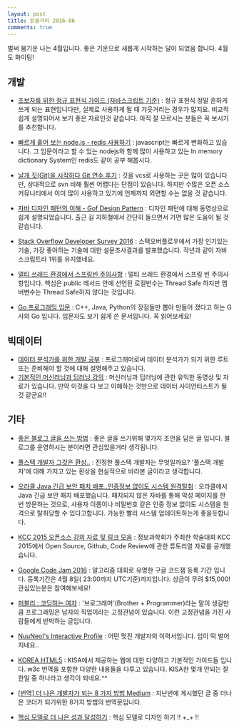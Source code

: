 ```yaml
---
layout: post
title: 읽을거리 2016-06
comments: true
---
```


벌써 봄기운 나는 4월입니다. 좋은 기운으로 새롭게 시작하는 달이 되었음 합니다. 4월도 화이팅!

## 개발
- [초보자를 위한 정규 표현식 가이드 (자바스크립트 기준)](http://www.slideshare.net/mobile/ibare/ss-39274621) : 
정규 표현식 정말 흔하게 쓰게 되는 표현입니다만, 실제로 사용하게 될 때 갸웃거리는 경우가 많지요. 비교적 쉽게 설명되어서 보기 좋은 자료인것 같습니다.
아직 잘 모르시는 분들은 꼭 보시기를 추천합니다.  
- [빠르게 훝어 보는 node.js - redis 사용하기](http://bcho.tistory.com/m/post/1098) : javascript는 빠르게 변화하고 있습니다. 그 입문이라고 할 수 있는
nodejs와 함께 많이 사용하고 있는 In memory dictionary System인 redis도 같이 공부 해봅시다.  
- [날개 짓(Git)을 시작하다  Git 연수 후기](http://www.educloud.co.kr/archives/3660) : 
깃을 vcs로 사용하는 곳은 많이 있습니다만, 상대적으로 svn 비해 훨씬 어렵다는 단점이 있습니다. 하지만 수많은 오픈 소스 커뮤니티에서 이미 많이 사용하고 있기에
언제까지 외면할 수는 없을 것 같습니다.  
- [자바 디자인 패턴의 이해 - Gof Design Pattern](https://www.inflearn.com/course/%ec%9e%90%eb%b0%94-%eb%94%94%ec%9e%90%ec%9d%b8-%ed%8c%a8%ed%84%b4/) : 
디자인 패턴에 대해 동영상으로 쉽게 설명되었습니다. 출근 길 지하철에서 간단히 들으면서 가면 많은 도움이 될 것 같습니다.  
- [Stack Overflow Developer Survey 2016](http://www.infoq.com/news/2016/03/stack-overflow-survey-2016) : 스택오버플로우에서 가장 인기있는 기술, 가장 좋아하는 기술에 대한 설문조사결과를 발표했습니다. 작년과 같이 자바스크립트라 1위를 유지했네요.
- [멀티 쓰레드 환경에서 스프링빈 주의사항](http://beyondj2ee.wordpress.com/?p=1175) : 멀티 쓰레드 환경에서 스프링 빈 주의사항입니다. 핵심은 public 메서드 안에 선언된 로컬번수는 Thread Safe 하지만 멤버변수는 Thread Safe하지 않다는 것입니다. 


- [Go 프로그래밍 입문](http://codingnuri.com/golang-book/) : 
C++, Java, Python의 장점들만 뽑아 만들어 졌다고 하는 G사의 Go 입니다. 입문자도 보기 쉽게 쓴 문서입니다. 꼭 읽어보세요!   

## 빅데이터
- [데이터 분석가를 위한 개발 공부](http://boxnwhis.kr/2016/03/25/how_to_be_a_developer_as_a_statistician.html) : 프로그래머로써 데이터 분석가가 되기 위한 루트 또는
준비해야 할 것에 대해 설명해주고 있습니다.   
- [기본적인 머신러닝과 딥러닝 강의](http://hunkim.github.io/ml/) : 머신러닝과 딥러닝에 관한 유익한 동영상 및 자료가 있습니다. 만약 이것을 다 보고 이해하는 것만으로 데이터 사이언티스트가 될 것 같군요!! 

## 기타
- [좋은 블로그 글을 쓰는 방법](http://yoonjiman.net/2016/03/28/how-to-write-a-good-blog-post/) : 좋은 글을 쓰기위해 몇가지 조언을 담은 글 입니다. 블로그를 운영하시는 분이라면 관심있을거라 생각됩니다.

- [풀스택 개발자 그것은 환상..](https://brunch.co.kr/@supims/17) : 진정한 풀스택 개발자는 무엇일까요? '풀스택 개발자'에 대해 가지고 있는 환상을 현실적으로 바라본 글이라고 생각합니다. 

- [오라클 Java 긴급 보안 패치 배포..인증정보 없이도 시스템 원격탈취](http://media.daum.net/m/media/digital/newsview/20160325075529499) : 오라클에서 Java 긴급 보안 패치 배포했습니다. 패치되지 않은 자바를 통해 악성 페이지를 한 번 방문하는 것으로, 사용자 이름이나 비밀번호 같은 인증 정보 없이도 시스템을 원격으로 탈취당할 수 있다고합니다. 가능한 빨리 시스템 업데이트하는게 좋을듯합니다.


- [KCC 2015 오픈소스 강의 자료 및 링크 모음](http://hl1itj.tistory.com/m/post/118) : 정보과학회가 주최한 학술대회 KCC 2015에서 Open Source, Github, Code Review에 관한 튜토리얼 자료를 공개했습니다.

- [Google Code Jam 2016](http://code.google.com/codejam/) : 알고리즘 대회로 유명한 구글 코드잼 등록 기간 입니다. 등록기간은 4월 8일( 23:00까지 UTC기준)까지입니다. 상금이 무려  $15,000! 관심있는분은 참여해보세요!
- [퍼블리 : 코딩하는 여자](http://publy.co/contents/viewer/215) : '브로그래머'(Brother + Programmer)라는 말이 생길만큼 프로그래밍은 남자의 직업이라는 고정관념이 있습니다. 이런 고정관념을 가진 사람들에게 반박하는 글입니다.


- [NuuNeoI's Interactive Profile](http://nuuneoi.com/profile) : 어떤 멋진 개발자의 이력서입니다. 입이 떡 벌어지네요..
- [KOREA HTML5](http://www.koreahtml5.kr/jsp/infoSquare/infoStandardDoc.jsp) : KISA에서 제공하는 웹에 대한 다양하고 기본적인 가이드들 입니다. w3c 번역을 포함한 다양한
내용들을 다루고 있습니다. KISA한 몇개 안되는 잘한일 중 하나라고 생각이 되네요.^^  
- [[번역] 더 나은 개발자가 되는 8 가지 방법  Medium](https://medium.com/@mnpk/) : 지난번에 게시했던 글 중 더나은 코더가 되기위한 8가지 방법의 번역문입니다.

- [핵심 모델로 더 나은 성과 달성하기](http://webactually.com/2016/03/%ED%95%B5%EC%8B%AC-%EB%AA%A8%EB%8D%B8%EB%A1%9C-%EB%8D%94-%EB%82%98%EC%9D%80-%EC%84%B1%EA%B3%BC-%EB%8B%AC%EC%84%B1%ED%95%98%EA%B8%B0/) : 핵심 모델로 디자인 하기 !! +_+ !! 
